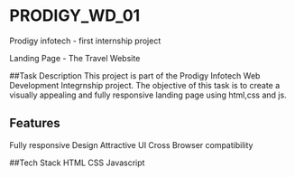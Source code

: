 # PRODIGY_WD_01
Prodigy infotech - first internship project

 Landing Page - The Travel Website

 ##Task Description
 This project is part of the Prodigy Infotech Web Development Integrnship project.
 The objective of this task is to create a visually appealing and fully responsive landing page using html,css and js.

 ## Features
 Fully responsive Design
 Attractive UI
 Cross Browser compatibility

 ##Tech Stack
 HTML
 CSS
 Javascript

 
 

